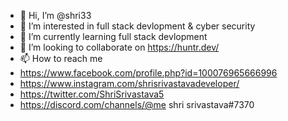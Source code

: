 - 👋 Hi, I’m @shri33
- 👀 I’m interested in full stack devlopment & cyber security
- 🌱 I’m currently learning  full stack devlopment
- 💞️ I’m looking to collaborate on https://huntr.dev/
- 📫 How to reach me 
- https://www.facebook.com/profile.php?id=100076965666996
- https://www.instagram.com/shrisrivastavadeveloper/
- https://twitter.com/ShriSrivastava5
- https://discord.com/channels/@me shri srivastava#7370

<!---
shri33/shri33 is a ✨ special ✨ repository because its `README.md` (this file) appears on your GitHub profile.
You can click the Preview link to take a look at your changes.
--->
